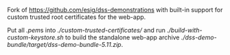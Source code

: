 Fork of https://github.com/esig/dss-demonstrations with built-in support for custom trusted root certificates for the web-app.

Put all *.pem*s into *./custom-trusted-certificates/* and run *./build-with-custom-keystore.sh* to build the standalone web-app archive *./dss-demo-bundle/target/dss-demo-bundle-5.11.zip*.